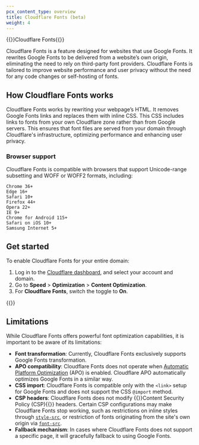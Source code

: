 ```yaml
---
pcx_content_type: overview
title: Cloudflare Fonts (beta)
weight: 4
---
```


{{<heading-pill style="beta">}}Cloudflare Fonts{{</heading-pill>}}

Cloudflare Fonts is a feature designed for websites that use Google Fonts. It rewrites Google Fonts to be delivered from a website’s own origin, eliminating the need to rely on third-party font providers. Cloudflare Fonts is tailored to improve website performance and user privacy without the need for any code changes or self-hosting of fonts.

## How Cloudflare Fonts works

Cloudflare Fonts works by rewriting your webpage’s HTML. It removes Google Fonts links and replaces them with inline CSS. This CSS includes links to fonts from your own Cloudflare zone rather than from Google servers. This ensures that font files are served from your domain through Cloudflare's infrastructure, optimizing performance and enhancing user privacy.

### Browser support

Cloudflare Fonts is compatible with browsers that support Unicode-range subsetting and WOFF or WOFF2 formats, including:

```
Chrome 36+
Edge 16+
Safari 10+
Firefox 44+
Opera 22+
IE 9+
Chrome for Android 115+
Safari on iOS 10+
Samsung Internet 5+
```

## Get started

To enable Cloudflare Fonts for your entire domain:

1. Log in to the [Cloudflare dashboard](https://dash.cloudflare.com/login), and select your account and domain.
2. Go to **Speed** > **Optimization** > **Content Optimization**.
3. For **Cloudflare Fonts**, switch the toggle to **On**.

{{<render file="_configuration-rule-promotion.md" productFolder="rules">}}

## Limitations

While Cloudflare Fonts offers powerful font optimization capabilities, it is important to be aware of its limitations:

- **Font transformation**: Currently, Cloudflare Fonts exclusively supports Google Fonts transformation.
- **APO compatibility**: Cloudflare Fonts does not operate when [Automatic Platform Optimization](/automatic-platform-optimization/) (APO) is enabled. Cloudflare APO automatically optimizes Google Fonts in a similar way.
- **CSS import**: Cloudflare Fonts is compatible only with the `<link>` setup for Google Fonts and does not support the CSS `@import` method.
- **CSP headers**: Cloudflare Fonts does not modify {{<glossary-tooltip term_id="content security policy (CSP)" link="https://developer.mozilla.org/en-US/docs/Web/HTTP/Headers/Content-Security-Policy">}}Content Security Policy (CSP){{</glossary-tooltip>}} headers. Certain CSP configurations may make Cloudflare Fonts stop working, such as restrictions on inline styles through [`style-src`](https://developer.mozilla.org/en-US/docs/Web/HTTP/Headers/Content-Security-Policy/style-src), or restriction of fonts originating from the site's own origin via [`font-src`](https://developer.mozilla.org/en-US/docs/Web/HTTP/Headers/Content-Security-Policy/font-src).
- **Fallback mechanism**: In cases where Cloudflare Fonts does not support a specific page, it will gracefully fallback to using Google Fonts.
